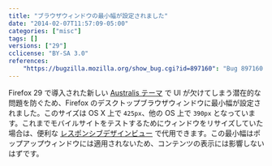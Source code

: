 ```yaml
---
title: "ブラウザウィンドウの最小幅が設定されました"
date: "2014-02-07T11:57:09-05:00"
categories: ["misc"]
tags: []
versions: ["29"]
cclicense: "BY-SA 3.0"
references:
    "https://bugzilla.mozilla.org/show_bug.cgi?id=897160": "Bug 897160 – Set a minimum width for the Firefox window"
---
```

Firefox 29 で導入された新しい [Australis テーマ](https://blog.mozilla.org/ux/2014/04/the-new-face-of-firefox/) で UI が欠けてしまう潜在的な問題を防ぐため、Firefox のデスクトップブラウザウィンドウに最小幅が設定されました。このサイズは OS X 上で `425px`、他の OS 上で `390px` となっています。これまでモバイルサイトをテストするためにウィンドウをリサイズしていた場合は、便利な [レスポンシブデザインビュー](https://developer.mozilla.org/ja/docs/Tools/Responsive_Design_View) で代用できます。この最小幅はポップアップウィンドウには適用されないため、コンテンツの表示には影響しないはずです。
